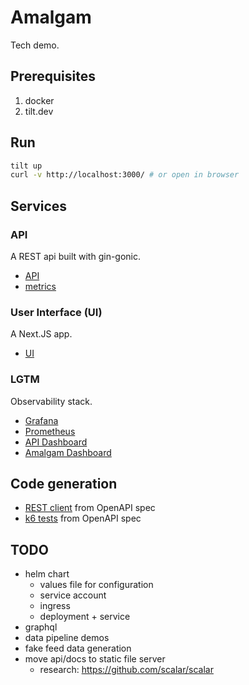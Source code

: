 # Amalgam

Tech demo.

## Prerequisites

1. docker
2. tilt.dev

## Run

```sh
tilt up
curl -v http://localhost:3000/ # or open in browser
```

## Services

### API

A REST api built with gin-gonic.

- [API](http://localhost:8080)
- [metrics](http://localhost:8080/metrics)

### User Interface (UI)

A Next.JS app.

- [UI](http://localhost:3000/)

### LGTM

Observability stack.

- [Grafana](http://localhost:3001/)
- [Prometheus](http://localhost:9090/)
- [API Dashboard](http://localhost:3001/d/amalgam-gin-dashboard/gin-application-metrics?orgId=1&refresh=5s)
- [Amalgam Dashboard](http://localhost:3001/d/amalgam-dashboard/amalgam?orgId=1&refresh=5s)

## Code generation

- [REST client](./pkg/client/README.md) from OpenAPI spec
- [k6 tests](./k6/README.md) from OpenAPI spec

## TODO

- helm chart
  - values file for configuration
  - service account
  - ingress
  - deployment + service
- graphql
- data pipeline demos
- fake feed data generation
- move api/docs to static file server
  - research: <https://github.com/scalar/scalar>

